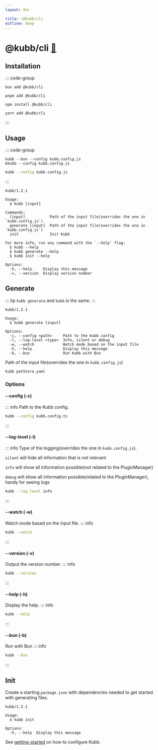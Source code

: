 ```yaml
---
layout: doc

title: \@kubb/cli
outline: deep
---
```


# @kubb/cli <a href="https://paka.dev/npm/@kubb/cli@latest/api">🦙</a>

## Installation

::: code-group

```shell [bun <img src="/feature/bun.svg"/>]
bun add @kubb/cli
```

```shell [pnpm <img src="/feature/pnpm.svg"/>]
pnpm add @kubb/cli
```

```shell [npm <img src="/feature/npm.svg"/>]
npm install @kubb/cli
```

```shell [yarn <img src="/feature/yarn.svg"/>]
yarn add @kubb/cli
```

:::

## Usage

::: code-group

```shell [bun <img src="/feature/bun.svg"/>]
kubb --bun --config kubb.config.js
bkubb --config kubb.config.js
```
```sh [node]
kubb --config kubb.config.js
```
:::

```mdx
kubb/1.2.1

Usage:
  $ kubb [input]

Commands:
  [input]           Path of the input file(overrides the one in `kubb.config.js`)
  generate [input]  Path of the input file(overrides the one in `kubb.config.js`)
  init              Init Kubb

For more info, run any command with the `--help` flag:
  $ kubb --help
  $ kubb generate --help
  $ kubb init --help

Options:
  -h, --help     Display this message
  -v, --version  Display version number
```

## Generate

::: tip
`kubb generate` and `kubb` is the same.
:::

```mdx
kubb/1.2.1

Usage:
  $ kubb generate [input]

Options:
  -c, --config <path>     Path to the Kubb config
  -l, --log-level <type>  Info, silent or debug
  -w, --watch             Watch mode based on the input file
  -h, --help              Display this message
  -b, --bun               Run Kubb with Bun
```

Path of the input file(overrides the one in `kubb.config.js`)

```sh
kubb petStore.yaml
```

### Options

#### --config (-c)

::: info
Path to the Kubb config.

```sh
kubb --config kubb.config.ts
```

:::

#### --log-level (-l)

::: info
Type of the logging(overrides the one in `kubb.config.js`).

`silent` will hide all information that is not relevant

`info` will show all information possible(not related to the PluginManager)

`debug` will show all information possible(related to the PluginManager), handy for seeing logs

```sh
kubb --log-level info
```

:::

#### --watch (-w)

Watch mode based on the input file.
::: info

```sh
kubb --watch
```

:::

#### --version (-v)

Output the version number.
::: info

```sh
kubb --version
```

:::

#### --help (-h)

Display the help.
::: info

```sh
kubb --help
```

:::

#### --bun (-b)

Run with Bun
::: info

```sh
kubb --bun
```
:::

## Init

Create a starting `package.json` with dependencies needed to get started with generating files.

```mdx
kubb/1.2.1

Usage:
  $ kubb init

Options:
  -h, --help  Display this message
```

See [getting-started](/guide/introduction) on how to configure Kubb.

